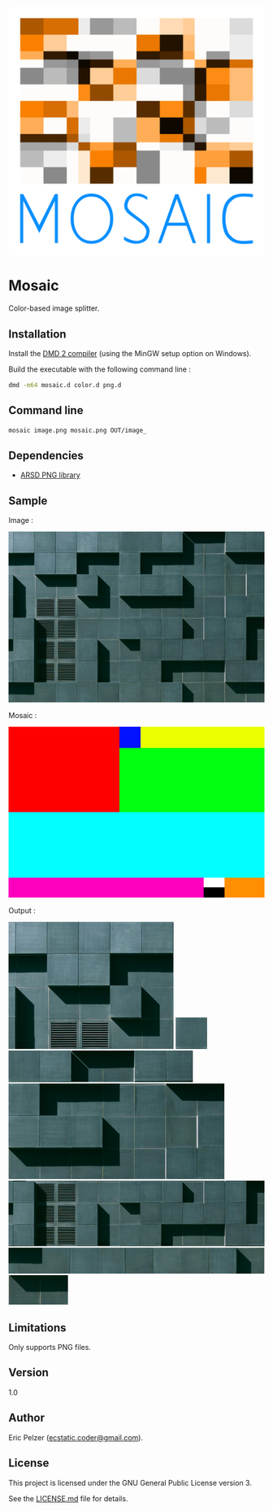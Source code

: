 ![](https://github.com/senselogic/MOSAIC/blob/master/LOGO/mosaic.png)

# Mosaic

Color-based image splitter.

## Installation

Install the [DMD 2 compiler](https://dlang.org/download.html) (using the MinGW setup option on Windows).

Build the executable with the following command line :

```bash
dmd -m64 mosaic.d color.d png.d
```

## Command line

```bash
mosaic image.png mosaic.png OUT/image_
```

## Dependencies

*   [ARSD PNG library](https://github.com/adamdruppe/arsd)

## Sample

Image :

![](https://github.com/senselogic/MOSAIC/blob/master/TEST/image.png)

Mosaic :

![](https://github.com/senselogic/MOSAIC/blob/master/TEST/mosaic.png)

Output :

![](https://github.com/senselogic/MOSAIC/blob/master/TEST/OUT/image_1.png)
![](https://github.com/senselogic/MOSAIC/blob/master/TEST/OUT/image_2.png)
![](https://github.com/senselogic/MOSAIC/blob/master/TEST/OUT/image_3.png)
![](https://github.com/senselogic/MOSAIC/blob/master/TEST/OUT/image_4.png)
![](https://github.com/senselogic/MOSAIC/blob/master/TEST/OUT/image_5.png)
![](https://github.com/senselogic/MOSAIC/blob/master/TEST/OUT/image_6.png)
![](https://github.com/senselogic/MOSAIC/blob/master/TEST/OUT/image_7.png)

## Limitations

Only supports PNG files.

## Version

1.0

## Author

Eric Pelzer (ecstatic.coder@gmail.com).

## License

This project is licensed under the GNU General Public License version 3.

See the [LICENSE.md](LICENSE.md) file for details.
